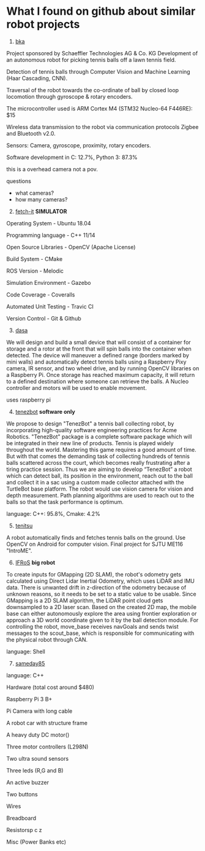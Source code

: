 # What I found on github about similar robot projects

1. [bka](https://github.com/BKaiwalya/Autonomous-Tennis-Ball-Picking-Robot)

Project sponsored by Schaeffler Technologies AG & Co. KG
Development of an autonomous robot for picking tennis balls off a lawn tennis field.

Detection of tennis balls through Computer Vision and Machine Learning (Haar Cascading, CNN).

Traversal of the robot towards the co-ordinate of ball by closed loop locomotion through gyroscope & rotary encoders.

The microcontroller used is ARM Cortex M4 (STM32 Nucleo-64 F446RE): $15

Wireless data transmission to the robot via communication protocols Zigbee and Bluetooth v2.0.

Sensors: Camera, gyroscope, proximity, rotary encoders.

Software development in C: 12.7%, Python 3: 87.3%

this is a overhead camera not a pov.

questions

* what cameras?
* how many cameras?

2. [fetch-it](https://github.com/nalindas9/fetch-it)
**SIMULATOR**

Operating System - Ubuntu 18.04

Programming language - C++ 11/14

Open Source Libraries - OpenCV (Apache License)

Build System - CMake

ROS Version - Melodic

Simulation Environment - Gazebo

Code Coverage - Coveralls

Automated Unit Testing - Travic CI

Version Control - Git & Github

3. [dasa](https://github.com/EricDinging/DASA)

We will design and build a small device that will consist of a container for storage and a rotor at the front that will spin balls into the container when detected. The device will maneuver a defined range (borders marked by mini walls) and automatically detect tennis balls using a Raspberry Pixy camera, IR sensor, and two wheel drive, and by running OpenCV libraries on a Raspberry Pi. Once storage has reached maximum capacity, it will return to a defined destination where someone can retrieve the balls. A Nucleo controller and motors will be used to enable movement.

uses raspberry pi

4. [tenezbot](https://github.com/Pruthvi-Sanghavi/TenezBot)
**software only**

We propose to design "TenezBot" a tennis ball collecting robot, by incorporating high-quality software engineering practices for Acme Robotics. "TenezBot" package is a complete software package which will be integrated in their new line of products. Tennis is played widely throughout the world. Mastering this game requires a good amount of time. But with that comes the demanding task of collecting hundreds of tennis balls scattered across the court, which becomes really frustrating after a tiring practice session. Thus we are aiming to develop “TenezBot” a robot which can detect ball, its position in the environment, reach out to the ball and collect it in a sac using a custom made collector attached with the TurtleBot base platform. The robot would use vision camera for vision and depth measurement. Path planning algorithms are used to reach out to the balls so that the task performance is optimum.

language: C++: 95.8%, Cmake: 4.2%

5. [tenitsu](https://github.com/skyzh/tenitsu)

A robot automatically finds and fetches tennis balls on the ground. Use OpenCV on Android for computer vision. Final project for SJTU ME116 "IntroME".

6. [IFRoS](https://github.com/IFRoS-ELTE/ball_picking_project)
**big robot**

To create inputs for GMapping (2D SLAM), the robot's odometry gets calculated using Direct Lidar Inertial Odometry, which uses LiDAR and IMU data. There is unwanted drift in z-direction of the odometry because of unknown reasons, so it needs to be set to a static value to be usable. Since GMapping is a 2D SLAM algorithm, the LiDAR point cloud gets downsampled to a 2D laser scan. Based on the created 2D map, the mobile base can either autonomously explore the area using frontier exploration or approach a 3D world coordinate given to it by the ball detection module. For controlling the robot, move_base receives navGoals and sends twist messages to the scout_base, which is responsible for communicating with the physical robot through CAN.

language: Shell

7. [sameday85](https://github.com/sameday85/tennis)

language: C++

Hardware (total cost around $480)

Raspberry Pi 3 B+

Pi Camera with long cable

A robot car with structure frame

A heavy duty DC motor()

Three motor controllers (L298N)

Two ultra sound sensors

Three leds (R,G and B)

An active buzzer

Two buttons

Wires

Breadboard

Resistorsp c z

Misc (Power Banks etc)
